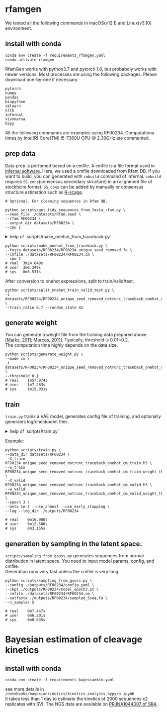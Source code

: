 # rfamgen
We tested all the following commands in macOS(v12.1) and Linux(v3.10) environment.  
## install with conda

```
conda env create -f requirements_rfamgen.yaml
conda activate rfamgen
```
RfamGen works with python3.7 and pytorch 1.8, but probaboly works with newer versions. Most processes are using the following packages. Please download one-by-one if necessary. 
```
pytorch
numpy
pandas
biopython
sklearn
nltk
infernal
viennarna
h5py
```
All the following commands are examples using RF00234. Computationa times by Intel(R) Core(TM) i5-7360U CPU @ 2.30GHz are commented.

## prep data
Data prep is perfomed based on a cmfile. A cmfile is a file format used in [infernal software](http://eddylab.org/infernal/). Here, we used a cmfile downloaded from Rfam DB. If you want to build, you can generated with `cmbuild` command of infernal. `cmbuild` requires `SS_cons`(consensus secondary structure) in an alignment file of stockholm format. `SS_cons` can be added by manually or consensus structure estimation such as [R-scape](http://eddylab.org/R-scape/).  
```
# Optional. For cleaning sequences in Rfam DB.

python scripts/get_tidy_sequences_from_fasta_rfam.py \
--seed_file ./datasets/Rfam.seed \
--rfam RF00234 \
--output_dir datasets/RF00234 \
--cpu 1 
```

<details><summary>help of `scripts/make_onehot_from_traceback.py` </summary><div>

```
usage: make_onehot_from_traceback.py [-h] [--fasta FASTA]
                                     [--traceback TRACEBACK] --cmfile CMFILE
                                     [--cpu CPU]

optional arguments:
  -h, --help            show this help message and exit
  --fasta FASTA         path to fasta file. Fasta file is automatically
                        aligned to cmfile and its traceback will be converted
                        to onehot.
  --traceback TRACEBACK
                        path to gzipped tracebackfile
  --cmfile CMFILE       path to cm file
  --cpu CPU             CPU cores for cmalign program. (default: 4)
```

</div></details>


```
python scripts/make_onehot_from_traceback.py \
--fasta datasets/RF00234/RF00234_unique_seed_removed.fa \
--cmfile ./datasets/RF00234/RF00234.cm \
--cpu 1
# real	3m24.649s
# user	3m0.349s
# sys	0m3.531s
```

After conversion to onehot expressions, split to train/valid/test.
```
python scripts/split_onehot_train_valid_test.py \
-i datasets/RF00234/RF00234_unique_seed_removed_notrunc_traceback_onehot_cm.h5 \
--train_ratio 0.7 --random_state 42
```

## generate weight
You can generate a weight file from the training data prepared above [[Marks, 2011](https://journals.plos.org/plosone/article?id=10.1371/journal.pone.0028766); [Morcos, 2011](https://www-pnas-org.kyoto-u.idm.oclc.org/doi/full/10.1073/pnas.1111471108)]. Typically, threshold is 0.01~0.2.  
The computation time highly depends on the data size.
```
python scripts/generate_weight.py \
--mode cm \
-i datasets/RF00234/RF00234_unique_seed_removed_notrunc_traceback_onehot_cm_train.h5 \
--threshold 0.1
# real    1m57.974s
# user    1m7.283s
# sys     1m15.031s
```

## train
`train.py` trains a VAE model,  generates config file of training, and optionally generates log/checkpoint files.  

<details><summary>
help of `scripts/train.py`
</summary><div>

```
usage: train.py [-h] --data_dir DATA_DIR --X_train X_TRAIN --w_train W_TRAIN
                --X_valid X_VALID --w_valid W_VALID [--suffix SUFFIX]
                [--hidden HIDDEN] [--z_dim Z_DIM] [--stride STRIDE]
                [--ker1 KER1] [--ch1 CH1] [--ker2 KER2] [--ch2 CH2]
                [--ker3 KER3] [--ch3 CH3] [--beta BETA] [--use_anneal]
                [--anneal_saturate_rate ANNEAL_SATURATE_RATE]
                [--anneal_rate ANNEAL_RATE] [--batch_size BATCH_SIZE]
                [--epoch EPOCH] [-lr LEARNING_RATE] [--clip CLIP]
                [--only_training] [--use_early_stopping]
                [--tolerance TOLERANCE] [--save_ckpt] [--ckpt_iter CKPT_ITER]
                [--random_seed RANDOM_SEED] [--log] [--log_dir LOG_DIR]
                [--print_every PRINT_EVERY]

optional arguments:
  -h, --help            show this help message and exit
  --data_dir DATA_DIR   directory containing X_train etc.
  --X_train X_TRAIN     file name of training data
  --w_train W_TRAIN     file name of weight for training data
  --X_valid X_VALID     file name of validation data
  --w_valid W_VALID     file name of weight for validation data
  --suffix SUFFIX       suffix of output file name
  --hidden HIDDEN       dimension of hidden space flanking latent space
                        (default: 128)
  --z_dim Z_DIM         dimension of latent space (default: 16)
  --stride STRIDE       stride parameter of all convs (default: 1)
  --ker1 KER1           kernel size parameter of 1st conv (default: 5)
  --ch1 CH1             channel num parameter of 1st conv (default: 5)
  --ker2 KER2           kernel parameter of 2nd conv (default: 5)
  --ch2 CH2             channel num parameter of 2nd conv (default: 5)
  --ker3 KER3           kernel parameter of 3rd conv (default: 7)
  --ch3 CH3             channel num parameter of 3rd conv (default: 8)
  --beta BETA           maximum weight of KL divergence
  --use_anneal          flag for cyclic annealing for KL divergence
  --anneal_saturate_rate ANNEAL_SATURATE_RATE
                        maximum rate for cyclic annealing (default: 0.4)
  --anneal_rate ANNEAL_RATE
                        number of iteration for one increment of annealing
                        (default: 1)
  --batch_size BATCH_SIZE
                        batch size (defailt: 8)
  --epoch EPOCH         maximum epochs (default: 200)
  -lr LEARNING_RATE, --learning_rate LEARNING_RATE
                        learning rate (default: 1e-3)
  --clip CLIP           clipping value (default: 20)
  --only_training       only training
  --use_early_stopping  flag for early stopping
  --tolerance TOLERANCE
                        tolerance for early stopping (default: 3)
  --save_ckpt           flag for checkpoint saving
  --ckpt_iter CKPT_ITER
                        save checkpoint every this iteration (default: 3)
  --random_seed RANDOM_SEED
  --log                 flag for log
  --log_dir LOG_DIR     directory for log output
  --print_every PRINT_EVERY
                        iteration num to print log of learning (default: 20)
```
</div></details>

Example:
```
python scripts/train.py \
--data_dir datasets/RF00234 \
--X_train RF00234_unique_seed_removed_notrunc_traceback_onehot_cm_train.h5 \
--w_train RF00234_unique_seed_removed_notrunc_traceback_onehot_cm_train_weight_threshold0p1.h5 \
--X_valid RF00234_unique_seed_removed_notrunc_traceback_onehot_cm_valid.h5 \
--w_valid RF00234_unique_seed_removed_notrunc_traceback_onehot_cm_valid_weight_threshold0p1.h5 \
--epoch 3 \
--beta 1e-3 --use_anneal --use_early_stopping \
--log --log_dir ./outputs/RF00234

# real    0m16.900s
# user    0m12.500s
# sys     0m3.155s
```

## generation by sampling in the latent space.
`scripts/sampling_from_gauss.py` generates sequences from normal distribution in latent space. You need to input model params, config, and cmfile.  
Generation runs very fast unless the cmfile is very long. 
```
python scripts/sampling_from_gauss.py \
--config ./outputs/RF00234/config.yaml \
--ckpt ./outputs/RF00234/model_epoch3.pt \
--cmfile ./datasets/RF00234/RF00234.cm \
--outfasta ./outputs/RF00234/sampled_5seq.fa \
--n_samples 5

# real    0m7.447s
# user    0m6.201s
# sys     0m0.635s
```

# Bayesian estimation of cleavage kinetics
## install with conda 
```
conda env create -f requirements_bayesiankin.yaml
```
see more details in `/notebooks/bayesiankinetics/kinetics_analysis_bypyro.ipynb`  
It takes less than 1 day to estimate the kinetics of 2000 sequences x2 replicates with SVI.
The NGS data are available on [PRJNA1044007 of SRA](https://www.ncbi.nlm.nih.gov/bioproject/PRJNA1044007).